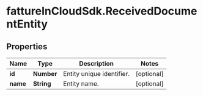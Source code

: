 # fattureInCloudSdk.ReceivedDocumentEntity

## Properties

Name | Type | Description | Notes
------------ | ------------- | ------------- | -------------
**id** | **Number** | Entity unique identifier. | [optional] 
**name** | **String** | Entity name. | [optional] 


